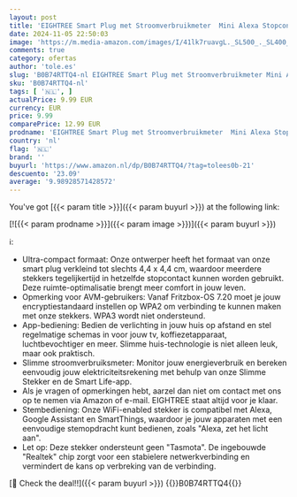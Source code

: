 ```yaml
---
layout: post
title: 'EIGHTREE Smart Plug met Stroomverbruikmeter  Mini Alexa Stopcontact met Spraakbesturing en Timer voor Smart Home  Compatibel met Alexa en Google Home  2 4 GHz WiFi'
date: 2024-11-05 22:50:03
image: 'https://m.media-amazon.com/images/I/41lk7ruavgL._SL500_._SL400_.jpg'
comments: true
category: ofertas
author: 'tole.es'
slug: 'B0B74RTTQ4-nl EIGHTREE Smart Plug met Stroomverbruikmeter Mini Alexa...'
sku: 'B0B74RTTQ4-nl'
tags: [ '🇳🇱', ]
actualPrice: 9.99 EUR
currency: EUR
price: 9.99
comparePrice: 12.99 EUR
prodname: 'EIGHTREE Smart Plug met Stroomverbruikmeter  Mini Alexa Stopcontact met Spraakbesturing en Timer voor Smart Home  Compatibel met Alexa en Google Home  2 4 GHz WiFi'
country: 'nl'
flag: '🇳🇱'
brand: ''
buyurl: 'https://www.amazon.nl/dp/B0B74RTTQ4/?tag=tolees0b-21'
descuento: '23.09'
average: '9.98928571428572'
---
```


You've got [{{< param title >}}]({{< param buyurl >}}) at the following link:

[![{{< param prodname >}}]({{< param image >}})]({{< param buyurl >}})

ℹ️:

- Ultra-compact formaat: Onze ontwerper heeft het formaat van onze smart plug verkleind tot slechts 4,4 x 4,4 cm, waardoor meerdere stekkers tegelijkertijd in hetzelfde stopcontact kunnen worden gebruikt. Deze ruimte-optimalisatie brengt meer comfort in jouw leven.
- Opmerking voor AVM-gebruikers: Vanaf Fritzbox-OS 7.20 moet je jouw encryptiestandaard instellen op WPA2 om verbinding te kunnen maken met onze stekkers. WPA3 wordt niet ondersteund.
- App-bediening: Bedien de verlichting in jouw huis op afstand en stel regelmatige schemas in voor jouw tv, koffiezetapparaat, luchtbevochtiger en meer. Slimme huis-technologie is niet alleen leuk, maar ook praktisch.
- Slimme stroomverbruiksmeter: Monitor jouw energieverbruik en bereken eenvoudig jouw elektriciteitsrekening met behulp van onze Slimme Stekker en de Smart Life-app.
- Als je vragen of opmerkingen hebt, aarzel dan niet om contact met ons op te nemen via Amazon of e-mail. EIGHTREE staat altijd voor je klaar.
- Stembediening: Onze WiFi-enabled stekker is compatibel met Alexa, Google Assistant en SmartThings, waardoor je jouw apparaten met een eenvoudige stemopdracht kunt bedienen, zoals "Alexa, zet het licht aan".
- Let op: Deze stekker ondersteunt geen "Tasmota". De ingebouwde "Realtek" chip zorgt voor een stabielere netwerkverbinding en vermindert de kans op verbreking van de verbinding.

[🛒 Check the deal!!]({{< param buyurl >}})
{{<world>}}B0B74RTTQ4{{</world>}}
